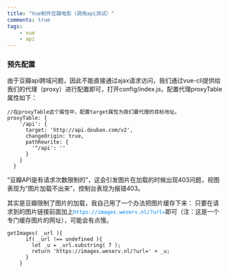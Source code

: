 ```yaml
---
title: "Vue制作豆瓣电影（调用api测试）"  
comments: true  
tags: 
	- vue
	- api
---
```


### 预先配置
由于豆瓣api跨域问题，因此不能直接通过ajax请求访问，我们通过vue-cli提供给我们的代理（proxy）进行配置即可，打开config/index.js，配置代理proxyTable属性如下：
```
//在proxyTable这个属性中，配置target属性为我们要代理的目标地址。
proxyTable: {
    '/api': {
      target: 'http://api.douban.com/v2',
      changeOrigin: true,
      pathRewrite: {
        '^/api': ''
      }
    }
  }
```
<!-- more -->
“豆瓣API是有请求次数限制的”，这会引发图片在加载的时候出现403问题，视图表现为“图片加载不出来”，控制台表现为报错403。

其实是豆瓣限制了图片的加载，我自己用了一个办法把图片缓存下来： 
只要在请求到的图片链接前面加上<span style="color:#0085ef">`https://images.weserv.nl/?url=`</span>即可（注：这是一个专门缓存图片的网址），可能会有点慢。

```
getImages( _url ){
      if( _url !== undefined ){
        let _u = _url.substring( 7 );
        return 'https://images.weserv.nl/?url=' + _u;
      }
    }
```

